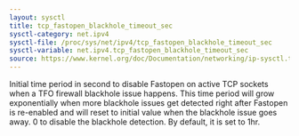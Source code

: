 ```yaml
---
layout: sysctl
title: tcp_fastopen_blackhole_timeout_sec
sysctl-category: net.ipv4
sysctl-file: /proc/sys/net/ipv4/tcp_fastopen_blackhole_timeout_sec
sysctl-variable: net.ipv4.tcp_fastopen_blackhole_timeout_sec
source: https://www.kernel.org/doc/Documentation/networking/ip-sysctl.txt
---
```

Initial time period in second to disable Fastopen on active TCP sockets
when a TFO firewall blackhole issue happens.
This time period will grow exponentially when more blackhole issues
get detected right after Fastopen is re-enabled and will reset to
initial value when the blackhole issue goes away.
0 to disable the blackhole detection.
By default, it is set to 1hr.

